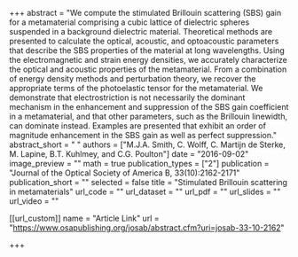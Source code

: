 +++
abstract = "We compute the stimulated Brillouin scattering (SBS) gain for a metamaterial comprising a cubic lattice of dielectric spheres suspended in a background dielectric material. Theoretical methods are presented to calculate the optical, acoustic, and optoacoustic parameters that describe the SBS properties of the material at long wavelengths. Using the electromagnetic and strain energy densities, we accurately characterize the optical and acoustic properties of the metamaterial. From a combination of energy density methods and perturbation theory, we recover the appropriate terms of the photoelastic tensor for the metamaterial. We demonstrate that electrostriction is not necessarily the dominant mechanism in the enhancement and suppression of the SBS gain coefficient in a metamaterial, and that other parameters, such as the Brillouin linewidth, can dominate instead. Examples are presented that exhibit an order of magnitude enhancement in the SBS gain as well as perfect suppression."
abstract_short = " "
authors = ["M.J.A. Smith, C. Wolff, C. Martijn de Sterke, M. Lapine, B.T. Kuhlmey, and C.G. Poulton"]
date = "2016-09-02"
image_preview = ""
math = true
publication_types = ["2"]
publication = "Journal of the Optical Society of America B, 33(10):2162-2171"
publication_short = ""
selected = false
title = "Stimulated Brillouin scattering in metamaterials"
url_code = ""
url_dataset = ""
url_pdf = ""
url_slides = ""
url_video = ""

 

[[url_custom]]
name = "Article Link"
url = "https://www.osapublishing.org/josab/abstract.cfm?uri=josab-33-10-2162"

+++

 